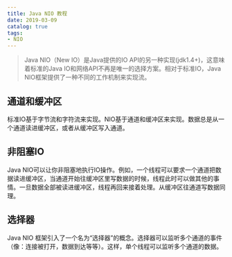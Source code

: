 ```yaml
---
title: Java NIO 教程
date: 2019-03-09
catalog: true
tags:
- NIO
---
```

>Java NIO（New IO）是Java提供的IO API的另一种实现(jdk1.4+)，这意味着标准的Java IO和网络API不再是唯一的选择方案。相对于标准IO，Java NIO框架提供了一种不同的工作机制来实现流。

## 通道和缓冲区

标准IO基于字节流和字符流来实现。NIO基于通道和缓冲区来实现。数据总是从一个通道读进缓冲区，或者从缓冲区写入通道。

## 非阻塞IO

Java NIO可以让你非阻塞地执行IO操作。例如，一个线程可以要求一个通道把数据读进缓冲区，当通道开始往缓冲区里写数据的时候，线程此时可以做其他的事情。一旦数据全部被读进缓冲区，线程再回来接着处理。从缓冲区往通道写数据同理。

## 选择器

Java NIO 框架引入了一个名为“选择器”的概念。选择器可以监听多个通道的事件（像：连接被打开，数据到达等等）。这样，单个线程可以监听多个通道的数据。

